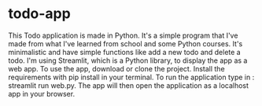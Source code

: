 # todo-app
This Todo application is made in Python. It's a simple program that I've made from what I've learned from school and some Python courses. 
It's minimalistic and have simple functions like add a new todo and delete a todo. 
I'm using Streamlit, which is a Python library, to display the app as a web app. 
To use the app, download or clone the project. Install the requirements with pip install in your terminal. 
To run the application type in : streamlit run web.py. The app will then open the application as a localhost app in your browser. 
